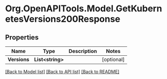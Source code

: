# Org.OpenAPITools.Model.GetKubernetesVersions200Response

## Properties

Name | Type | Description | Notes
------------ | ------------- | ------------- | -------------
**Versions** | **List&lt;string&gt;** |  | [optional] 

[[Back to Model list]](../README.md#documentation-for-models) [[Back to API list]](../README.md#documentation-for-api-endpoints) [[Back to README]](../README.md)

